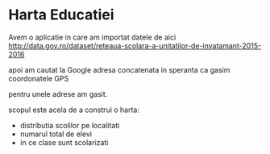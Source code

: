 Harta Educatiei
=========

Avem o aplicatie in care am importat datele de aici http://data.gov.ro/dataset/reteaua-scolara-a-unitatilor-de-invatamant-2015-2016

apoi am cautat la Google adresa concatenata in speranta ca gasim coordonatele GPS

pentru unele adrese am gasit.

scopul este acela de a construi o harta:
 - distributia scolilor pe localitati
 - numarul total de elevi
 - in ce clase sunt scolarizati
